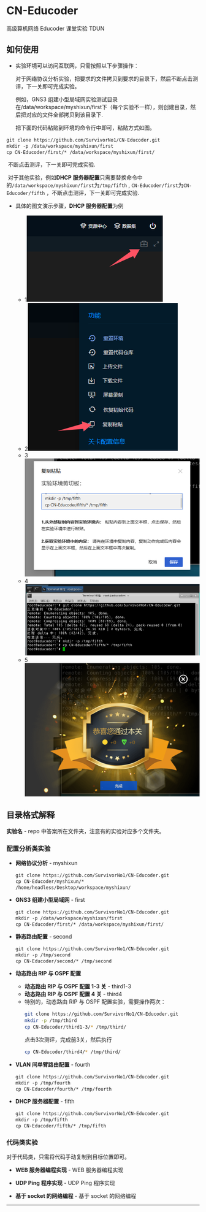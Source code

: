 # CN-Educoder

高级算机网络 Educoder 课堂实验 TDUN

## 如何使用

- 实验环境可以访问互联网，只需按照以下步骤操作：

  对于网络协议分析实验，把要求的文件拷贝到要求的目录下，然后不断点击测评，下一关即可完成实验。

  例如，GNS3 组建小型局域网实验测试目录在/data/workspace/myshixun/first下（每个实验不一样），则创建目录，然后把对应的文件全部拷贝到该目录下.

  把下面的代码粘贴到环境的命令行中即可，粘贴方式如图。

```shell
git clone https://github.com/SurvivorNo1/CN-Educoder.git
mkdir -p /data/workspace/myshixun/first
cp CN-Educoder/first/* /data/workspace/myshixun/first/
```

​	不断点击测评，下一关即可完成实验.

​	对于其他实验，例如**DHCP 服务器配置**只需要替换命令中的`/data/workspace/myshixun/first`为`/tmp/fifth` , `CN-Educoder/first`为`CN-Educoder/fifth` ，不断点击测评，下一关即可完成实验.

- 具体的图文演示步骤，**DHCP 服务器配置**为例

  - 1![image-20241029144007935](.\assets\image-20241029144007935.png)
  - 2![image-20241029144035213](.\assets\image-20241029144035213.png)
  - 3![image-20241029145509641](.\assets\image-20241029145509641.png)
  - 4![image-20241029145435727](.\assets\image-20241029145435727.png)
  - 5![image-20241029145553529](.\assets\image-20241029145553529.png)

  

## 目录格式解释

**实验名** - repo 中答案所在文件夹，注意有的实验对应多个文件夹。

### 配置分析类实验

- **网络协议分析** - myshixun

  ```shell
  git clone https://github.com/SurvivorNo1/CN-Educoder.git
  cp CN-Educoder/myshixun/* /home/headless/Desktop/workspace/myshixun/
  ```

- **GNS3 组建小型局域网** - first

  ```shell
  git clone https://github.com/SurvivorNo1/CN-Educoder.git
  mkdir -p /data/workspace/myshixun/first
  cp CN-Educoder/first/* /data/workspace/myshixun/first/
  ```

- **静态路由配置** - second

  ```	
  git clone https://github.com/SurvivorNo1/CN-Educoder.git
  mkdir -p /tmp/second
  cp CN-Educoder/second/* /tmp/second
  ```

- **动态路由 RIP 与 OSPF 配置**
  
  - **动态路由 RIP 与 OSPF 配置 1-3 关** - third1-3
  - **动态路由 RIP 与 OSPF 配置 4 关** - third4
  - 特别的，动态路由 RIP 与 OSPF 配置实验，需要操作两次：
    ```bash
    git clone https://github.com/SurvivorNo1/CN-Educoder.git
    mkdir -p /tmp/third
    cp CN-Educoder/third1-3/* /tmp/third/
    ```
    点击3次测评，完成前3关，然后执行
    ```bash
    cp CN-Educoder/third4/* /tmp/third/
    ```
  
- **VLAN 间单臂路由配置** - fourth

  ```shell
  git clone https://github.com/SurvivorNo1/CN-Educoder.git
  mkdir -p /tmp/fourth
  cp CN-Educoder/fourth/* /tmp/fourth
  ```

- **DHCP 服务器配置** - fifth

  ```
  git clone https://github.com/SurvivorNo1/CN-Educoder.git
  mkdir -p /tmp/fifth
  cp CN-Educoder/fifth/* /tmp/fifth
  ```

### 代码类实验

对于代码类，只需将代码手动复制到目标位置即可。

- **WEB 服务器编程实现** - WEB 服务器编程实现

- **UDP Ping 程序实现** - UDP Ping 程序实现

- **基于 socket 的网络编程** - 基于 socket 的网络编程


---
